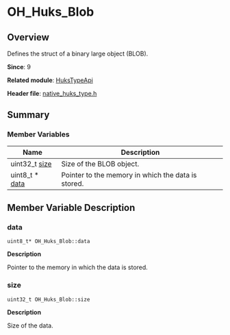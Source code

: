 # OH_Huks_Blob


## Overview

Defines the struct of a binary large object (BLOB).

**Since**: 9

**Related module**: [HuksTypeApi](_huks_type_api.md)

**Header file**: [native_huks_type.h](native__huks__type_8h.md)


## Summary


### Member Variables

| Name| Description|
| -------- | -------- |
| uint32_t [size](#size) | Size of the BLOB object. |
| uint8_t \* [data](#data) | Pointer to the memory in which the data is stored. |


## Member Variable Description


### data

```
uint8_t* OH_Huks_Blob::data
```
**Description**

Pointer to the memory in which the data is stored.


### size

```
uint32_t OH_Huks_Blob::size
```
**Description**

Size of the data.